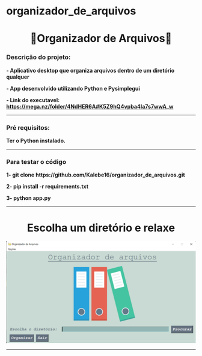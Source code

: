 # organizador_de_arquivos

<h1 align="center">🧹Organizador de Arquivos📂</h1>

<h3>Descrição do projeto:</h3>
<p><strong>- Aplicativo desktop que organiza arquivos dentro de um diretório qualquer</strong></p>
<p><strong>- App desenvolvido utilizando Python e Pysimplegui</strong></p>
<p><strong>- Link do executavel: <a href="https://mega.nz/folder/4NdHER6A#K5Z9hQ4vpba4Ia7s7wwA_w"> https://mega.nz/folder/4NdHER6A#K5Z9hQ4vpba4Ia7s7wwA_w</a></strong></p>


<hr>


<h3>Pré requisitos:</h3>
<p><strong>Ter o Python instalado.</strong></p>
<hr>


<h3>Para testar o código</h3>
<p><strong>1- git clone https://github.com/Kalebe16/organizador_de_arquivos.git</strong></p>
<p><strong>2- pip install -r requirements.txt</strong></p>
<p><strong>3- python app.py</strong></p>
<hr>


<h1 align="center">Escolha um diretório e relaxe</h1>
<div align="center"><img width=800 src="imgs\organizador_de_arquivos_imagem.png"></div>
<hr>

